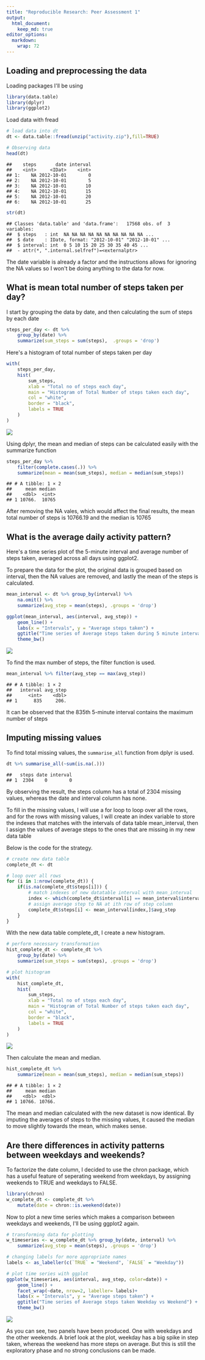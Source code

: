 ```yaml
---
title: "Reproducible Research: Peer Assessment 1"
output: 
  html_document:
    keep_md: true
editor_options: 
  markdown: 
    wrap: 72
---
```


## Loading and preprocessing the data

Loading packages I'll be using


``` r
library(data.table)
library(dplyr)
library(ggplot2)
```

Load data with fread


``` r
# load data into dt
dt <- data.table::fread(unzip("activity.zip"),fill=TRUE)

# Observing data
head(dt)
```

```
##    steps       date interval
##    <int>     <IDat>    <int>
## 1:    NA 2012-10-01        0
## 2:    NA 2012-10-01        5
## 3:    NA 2012-10-01       10
## 4:    NA 2012-10-01       15
## 5:    NA 2012-10-01       20
## 6:    NA 2012-10-01       25
```

``` r
str(dt)
```

```
## Classes 'data.table' and 'data.frame':	17568 obs. of  3 variables:
##  $ steps   : int  NA NA NA NA NA NA NA NA NA NA ...
##  $ date    : IDate, format: "2012-10-01" "2012-10-01" ...
##  $ interval: int  0 5 10 15 20 25 30 35 40 45 ...
##  - attr(*, ".internal.selfref")=<externalptr>
```

The date variable is already a factor and the instructions allows for
ignoring the NA values so I won't be doing anything to the data for now.

## What is mean total number of steps taken per day?

I start by grouping the data by date, and then calculating the sum of
steps by each date


``` r
steps_per_day <- dt %>%
    group_by(date) %>%
    summarize(sum_steps = sum(steps),  .groups = 'drop')
```

Here's a histogram of total number of steps taken per day


``` r
with(
    steps_per_day,
    hist(
        sum_steps,
        xlab = "Total no of steps each day",
        main = "Histogram of Total Number of steps taken each day",
        col = "white",
        border = "black",
        labels = TRUE
    )
)
```

![](PA1_template_files/figure-html/histogram1-1.png)<!-- -->

Using dplyr, the mean and median of steps can be calculated easily with
the summarize function


``` r
steps_per_day %>%
    filter(complete.cases(.)) %>%
    summarize(mean = mean(sum_steps), median = median(sum_steps))
```

```
## # A tibble: 1 × 2
##     mean median
##    <dbl>  <int>
## 1 10766.  10765
```

After removing the NA vales, which would affect the final results, the
mean total number of steps is 10766.19 and the median is 10765

## What is the average daily activity pattern?

Here's a time series plot of the 5-minute interval and average number of
steps taken, averaged across all days using ggplot2.

To prepare the data for the plot, the original data is grouped based on
interval, then the NA values are removed, and lastly the mean of the
steps is calculated.


``` r
mean_interval <- dt %>% group_by(interval) %>%
    na.omit() %>%
    summarize(avg_step = mean(steps), .groups = 'drop')
```


``` r
ggplot(mean_interval, aes(interval, avg_step)) +
    geom_line() +
    labs(x = "Intervals", y = "Average steps taken") +
    ggtitle("Time series of Average steps taken during 5 minute interval") +
    theme_bw()
```

![](PA1_template_files/figure-html/timeseries1-1.png)<!-- -->

To find the max number of steps, the filter function is used.


``` r
mean_interval %>% filter(avg_step == max(avg_step))
```

```
## # A tibble: 1 × 2
##   interval avg_step
##      <int>    <dbl>
## 1      835     206.
```

It can be observed that the 835th 5-minute interval contains the maximum
number of steps

## Imputing missing values

To find total missing values, the `summarise_all` function from dplyr is
used.


``` r
dt %>% summarise_all(~sum(is.na(.)))
```

```
##   steps date interval
## 1  2304    0        0
```

By observing the result, the steps column has a total of 2304 missing
values, whereas the date and interval column has none.

To fill in the missing values, I will use a for loop to loop over all
the rows, and for the rows with missing values, I will create an index
variable to store the indexes that matches with the intervals of data
table mean_interval, then I assign the values of average steps to the
ones that are missing in my new data table

Below is the code for the strategy.


``` r
# create new data table
complete_dt <- dt

# loop over all rows
for (i in 1:nrow(complete_dt)) {
    if(is.na(complete_dt$steps[i])) {
        # match indexes of new datatable interval with mean_interval
        index <- which(complete_dt$interval[i] == mean_interval$interval)
        # assign average step to NA at ith row of step column
        complete_dt$steps[i] <- mean_interval[index,]$avg_step
    }
}
```

With the new data table complete_dt, I create a new histogram.


``` r
# perform necessary transformation
hist_complete_dt <- complete_dt %>%
    group_by(date) %>%
    summarize(sum_steps = sum(steps), .groups = 'drop')
```


``` r
# plot histogram
with(
    hist_complete_dt,
    hist(
        sum_steps,
        xlab = "Total no of steps each day",
        main = "Histogram of Total Number of steps taken each day",
        col = "white",
        border = "black",
        labels = TRUE
    )
)
```

![](PA1_template_files/figure-html/histogram2-1.png)<!-- -->

Then calculate the mean and median.


``` r
hist_complete_dt %>%
    summarize(mean = mean(sum_steps), median = median(sum_steps))
```

```
## # A tibble: 1 × 2
##     mean median
##    <dbl>  <dbl>
## 1 10766. 10766.
```

The mean and median calculated with the new dataset is now identical. By
imputing the averages of steps to the missing values, it caused the
median to move slightly towards the mean, which makes sense.

## Are there differences in activity patterns between weekdays and weekends?

To factorize the date column, I decided to use the chron package, which
has a useful feature of seperating weekend from weekdays, by assigning
weekends to TRUE and weekdays to FALSE.


``` r
library(chron) 
w_complete_dt <- complete_dt %>%
    mutate(date = chron::is.weekend(date))
```

Now to plot a new time series which makes a comparison between weekdays
and weekends, I'll be using ggplot2 again.


``` r
# transforming data for plotting
w_timeseries <- w_complete_dt %>% group_by(date, interval) %>%
    summarize(avg_step = mean(steps), .groups = 'drop')

# changing labels for more appropriate names
labels <- as_labeller(c(`TRUE` = "Weekend", `FALSE` = "Weekday"))
```


``` r
# plot time series with ggplot
ggplot(w_timeseries, aes(interval, avg_step, color=date)) +
    geom_line() +
    facet_wrap(~date, nrow=2, labeller= labels)+
    labs(x = "Intervals", y = "Average steps taken") +
    ggtitle("Time series of Average steps taken Weekday vs Weekend") +
    theme_bw()
```

![](PA1_template_files/figure-html/timeseries2-1.png)<!-- -->

As you can see, two panels have been produced. One with weekdays and the
other weekends. A brief look at the plot, weekday has a big spike in
step taken, whereas the weekend has more steps on average. But this is
still the exploratory phase and no strong conclusions can be made.
